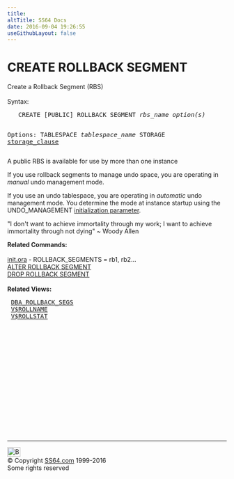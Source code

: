```yaml
---
title:
altTitle: SS64 Docs
date: 2016-09-04 19:26:55
useGithubLayout: false
---
```

<!-- #BeginLibraryItem "/Library/head_ora.lbi" --><!-- #EndLibraryItem --><h1>CREATE ROLLBACK SEGMENT</h1> 
<p> Create a Rollback Segment (RBS)<br>
  <br>
  Syntax:</p>
<pre>   CREATE [PUBLIC] ROLLBACK SEGMENT <i>rbs_name</i> <i>option(s)</i>

   Options:
      TABLESPACE <i>tablespace_name</i>
      STORAGE <a href="clause_storage.html">storage_clause</a>
</pre>
<p>A public RBS is available for use by more than one instance</p>
<p>If you use rollback segments to manage undo space, you are operating in <i> manual </i>undo management mode. </p>
<p>If you use an undo tablespace, you are operating in <i>automatic </i>undo management mode. You determine the mode at instance startup using the UNDO_MANAGEMENT <a href="syntax-initora.html">initialization parameter</a>.</p>
<p class="quote">"I don't want to achieve immortality through my work; I want to achieve immortality through not dying" ~ Woody Allen </p>
<p><b>Related Commands:</b><br>
<br>
<a href="syntax-initora.html">init.ora</a> - ROLLBACK_SEGMENTS = rb1, 
rb2… <br>
<a href="rollback_a.html">ALTER ROLLBACK SEGMENT</a> <br>
<a href="rollback_d.html">DROP ROLLBACK SEGMENT</a> <br>
<br>
<b>Related Views:</b></p>
<pre> <a href="../orad/DBA_ROLLBACK_SEGS.html">DBA_ROLLBACK_SEGS</a>
 <a href="../orav/V$ROLLNAME.html">V$ROLLNAME</a>
 <a href="../orav/V$ROLLSTAT.html">V$ROLLSTAT</a></pre><!-- #BeginLibraryItem "/Library/foot_ora.lbi" --><p>
<!-- oracle-footer -->
<ins class="adsbygoogle" style="display:inline-block;width:300px;height:250px" data-ad-client="ca-pub-6140977852749469" data-ad-slot="4275490898"></ins>
<script>
(adsbygoogle = window.adsbygoogle || []).push({});
</script></p>
<hr>
<div id="bl" class="footer"><a href="rollback_c.html#"><img src="../images/top.png" width="30" height="22" alt="Back to the Top"></a></div>
<div id="br" class="footer, tagline">© Copyright <a href="../index.html">SS64.com</a> 1999-2016<br>
Some rights reserved</div><!-- #EndLibraryItem -->

